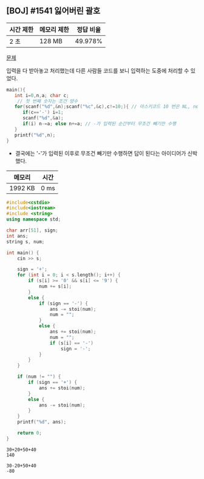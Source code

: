 ## [BOJ] #1541 잃어버린 괄호

| 시간 제한 | 메모리 제한 | 정답 비율 |
| --------- | ----------- | --------- |
| 2 초      | 128 MB      | 49.978%   |

[문제](https://www.acmicpc.net/problem/1541)



입력을 다 받아놓고 처리했는데 다른 사람들 코드를 보니 입력하는 도중에 처리할 수 있었다.

```c
main(){
   int i=0,n,a; char c;
    // 첫 번째 숫자는 조건 양수
   for(scanf("%d",&n);scanf("%c",&c),c!=10;){ // 아스키코드 10 번은 NL, new line
      if(c=='-') i=1;
      scanf("%d",&a);
      if(i) n-=a; else n+=a; // -가 입력된 순간부터 무조건 빼기만 수행
   }
   printf("%d",n);
}
```

- 결국에는 '-'가 입력된 이후로 무조건 빼기만 수행하면 답이 된다는 아이디어가 신박했다.



| 메모리  | 시간 |
| ------- | ---- |
| 1992 KB | 0 ms |

```c++
#include<cstdio>
#include<iostream>
#include <string>
using namespace std;

char arr[51], sign;
int ans;
string s, num;

int main() {
	cin >> s;

	sign = '+';
	for (int i = 0; i < s.length(); i++) {
		if (s[i] >= '0' && s[i] <= '9') {
			num += s[i];
		}
		else {
			if (sign == '-') {
				ans -= stoi(num);
				num = "";					
			}
			else {
				ans += stoi(num);
				num = "";
				if (s[i] == '-')
					sign = '-';
			}
		}
	}

	if (num != "") {
		if (sign == '+') {
			ans += stoi(num);
		}
		else {
			ans -= stoi(num);
		}
	}
	printf("%d", ans);

	return 0;
}

```



```
30+20+50+40
140

30-20+50+40
-80
```

